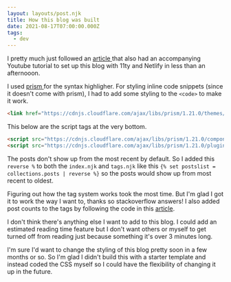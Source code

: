 ```yaml
---
layout: layouts/post.njk
title: How this blog was built
date: 2021-08-17T07:00:00.000Z
tags:
  - dev
---
```

I pretty much just followed an [article ](https://dev.to/koabrook/creating-a-basic-blog-with-eleventy-and-netlify-cms-completely-from-scratch-197e)that also had an accompanying Youtube tutorial to set up this blog with 11ty and Netlify in less than an afternooon.

I used [ prism ](https://prismjs.com/) for the syntax highligher. For styling inline code snippets (since it doesn't come with prism), I had to add some styling to the `<code>` to make it work.

```html
<link href="https://cdnjs.cloudflare.com/ajax/libs/prism/1.21.0/themes/prism-okaidia.min.css" rel="stylesheet" />
```

This below are the script tags at the very bottom.

```html
<script src="https://cdnjs.cloudflare.com/ajax/libs/prism/1.21.0/components/prism-core.min.js"></script>
<script src="https://cdnjs.cloudflare.com/ajax/libs/prism/1.21.0/plugins/autoloader/prism-autoloader.min.js"></script>
```

The posts don't show up from the most recent by default. So I added this `reverse %` to both the `index.njk` and `tags.njk` like this ```{% set postslist = collections.posts | reverse %}``` so the posts would show up from most recent to oldest. 

Figuring out how the tag system works took the most time. But I'm glad I got it to work the way I want to, thanks so stackoverflow answers! I also added post counts to the tags by following the code in this [article](https://www.markllobrera.com/posts/eleventy-tag-list-sorting-and-post-count/). 

I don't think there's anything else I want to add to this blog. I could add an estimated reading time feature but I don't want others or myself to get turned off from reading just because something it's over 3 minutes long. 

I'm sure I'd want to change the styling of this blog pretty soon in a few months or so. So I'm glad I didn't build this with a starter template and instead coded the CSS myself so I could have the flexibility of changing it up in the future.